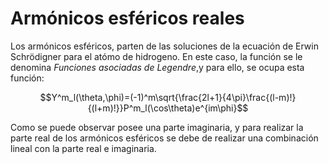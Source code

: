 # Armónicos esféricos reales
Los armónicos esféricos, parten de las soluciones de la ecuación de Erwin Schrödigner para el atómo de hidrogeno. En este caso, la función se le denomina *Funciones asociadas de Legendre*,y para ello, se ocupa esta función:

$$Y^m_l(\theta,\phi)=(-1)^m\sqrt{\frac{2l+1}{4\pi}\frac{(l-m)!}{(l+m)!}}P^m_l(\cos\theta)e^{im\phi}$$

Como se puede observar posee una parte imaginaria, y para realizar la parte real de los armónicos esféricos se debe de realizar una combinación lineal con la parte real e imaginaria.